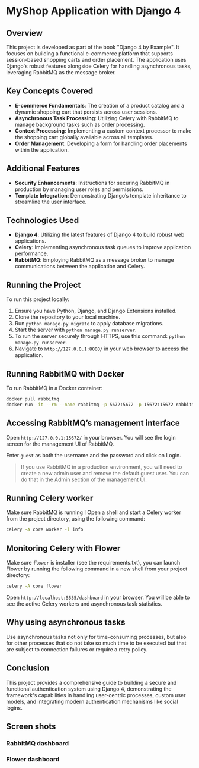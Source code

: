 # MyShop Application with Django 4

## Overview

This project is developed as part of the book "Django 4 by Example". It focuses on building a functional e-commerce platform that supports session-based shopping carts and order placement. The application uses Django's robust features alongside Celery for handling asynchronous tasks, leveraging RabbitMQ as the message broker.


## Key Concepts Covered

- **E-commerce Fundamentals**: The creation of a product catalog and a dynamic shopping cart that persists across user sessions.
- **Asynchronous Task Processing**: Utilizing Celery with RabbitMQ to manage background tasks such as order processing.
- **Context Processing**: Implementing a custom context processor to make the shopping cart globally available across all templates.
- **Order Management**: Developing a form for handling order placements within the application.


## Additional Features

- **Security Enhancements**: Instructions for securing RabbitMQ in production by managing user roles and permissions.
- **Template Integration**: Demonstrating Django’s template inheritance to streamline the user interface.


## Technologies Used

- **Django 4**: Utilizing the latest features of Django 4 to build robust web applications.
- **Celery**: Implementing asynchronous task queues to improve application performance.
- **RabbitMQ**: Employing RabbitMQ as a message broker to manage communications between the application and Celery.


## Running the Project

To run this project locally:

1. Ensure you have Python, Django, and Django Extensions installed.
2. Clone the repository to your local machine.
3. Run `python manage.py migrate` to apply database migrations.
4. Start the server with `python manage.py runserver`.
5. To run the server securely through HTTPS, use this command: `python manage.py runserver`.
6. Navigate to `http://127.0.0.1:8000/` in your web browser to access the application.


## Running RabbitMQ with Docker

To run RabbitMQ in a Docker container:

```bash
docker pull rabbitmq
docker run -it --rm --name rabbitmq -p 5672:5672 -p 15672:15672 rabbitmq:management
```

## Accessing RabbitMQ’s management interface

Open ` http://127.0.0.1:15672/ ` in your browser. You will see the login screen for the management UI of RabbitMQ.

Enter ` guest ` as both the username and the password and click on Login.

> If you use RabbitMQ in a production environment, you will need to create a new admin user and remove the default guest user. You can do that in the Admin section of the management UI.

## Running Celery worker

Make sure RabbitMQ is running !
Open a shell and start a Celery worker from the project directory, using the following command:

```bash
celery -A core worker -l info
```

## Monitoring Celery with Flower

Make sure ` flower ` is installer (see the requirements.txt), you can launch Flower by running the following command in a new shell from your
project directory:

```bash
celery -A core flower
```

Open ` http://localhost:5555/dashboard ` in your browser. You will be able to see the active Celery workers and asynchronous task statistics.

## Why using asynchronous tasks

Use asynchronous tasks not only for time-consuming processes, but also for other processes that do not take so much time to be executed but that are subject to connection failures or require a retry policy.


## Conclusion

This project provides a comprehensive guide to building a secure and functional authentication system using Django 4, demonstrating the framework's capabilities in handling user-centric processes, custom user models, and integrating modern authentication mechanisms like social logins.


## Screen shots

### RabbitMQ dashboard


### Flower dashboard


